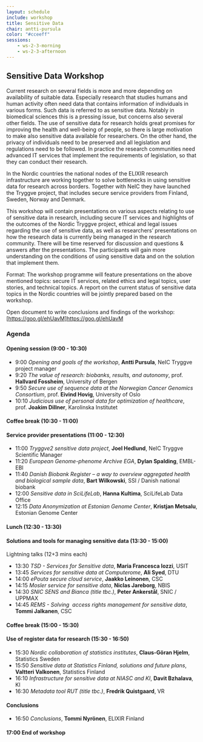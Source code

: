 ```yaml
---
layout: schedule
include: workshop
title: Sensitive Data
chair: antti-pursula
color: "#cceeff"
sessions:
    - ws-2-3-morning
    - ws-2-3-afternoon
---
```


## Sensitive Data Workshop

Current research on several fields is more and more depending on availability
of suitable data. Especially research that studies humans and human activity
often need data that contains information of individuals in various forms. Such
data is referred to as sensitive data. Notably in biomedical sciences this is a
pressing issue, but concerns also several other fields. The use of sensitive
data for research holds great promises for improving the health and well-being
of people, so there is large motivation to make also sensitive data available
for researchers. On the other hand, the privacy of individuals need to be
preserved and all legislation and regulations need to be followed. In practice
the research communities need advanced IT services that implement the
requirements of legislation, so that they can conduct their research.

In the Nordic countries the national nodes of the ELIXIR research
infrastructure are working together to solve bottlenecks in using sensitive
data for research across borders. Together with NeIC they have launched the
Tryggve project, that includes secure service providers from Finland, Sweden,
Norway and Denmark.

This workshop will contain presentations on various aspects relating to use of
sensitive data in research, including secure IT services and highlights of the
outcomes of the Nordic Tryggve project, ethical and legal issues regarding the
use of sensitive data, as well as researchers’ presentations on how the
research data is currently being managed in the research community. There will
be time reserved for discussion and questions & answers after the
presentations. The participants will gain more understanding on the conditions
of using sensitive data and on the solution that implement them.

Format: The workshop programme will feature presentations on the above
mentioned topics: secure IT services, related ethics and legal topics, user
stories, and technical topics.
A report on the current status of sensitive data topics in the Nordic countries
will be jointly prepared based on the workshop.

Open document to write conclusions and findings of the workshop: [https://goo.gl/ehUavM]https://goo.gl/ehUavM

### Agenda

#### Opening session (9:00 - 10:30) ####

- 9:00 *Opening and goals of the workshop*, **Antti Pursula**, NeIC Tryggve project manager
- 9:20 *The value of research: biobanks, results, and autonomy*, prof. **Hallvard Fossheim**, University of Bergen
- 9:50 *Secure use of sequence data at the Norwegian Cancer Genomics Consortium*, prof. **Eivind Hovig**, University of Oslo
- 10:10 *Judicious use of personal data for optimization of healthcare*, prof. **Joakim Dillner**, Karolinska Institutet

#### Coffee break (10:30 - 11:00) ####

#### Service provider presentations (11:00 - 12:30) ####

- 11:00 *Tryggve2 sensitive data project*, **Joel Hedlund**, NeIC Tryggve Scientific Manager
- 11:20 *European Genome-phenome Archive EGA*, **Dylan Spalding**, EMBL-EBI
- 11:40 *Danish Biobank Register – a way to overview aggregated health and biological sample data*, **Bart Wilkowski**, SSI / Danish national biobank
- 12:00 *Sensitive data in SciLifeLab*, **Hanna Kultima**, SciLifeLab Data Office
- 12:15 *Data Anonymization at Estonian Genome Center*, **Kristjan Metsalu**, Estonian Genome Center

#### Lunch (12:30 - 13:30) ####

#### Solutions and tools for managing sensitive data (13:30 - 15:00) ####

Lightning talks (12+3 mins each)

- 13:30 *TSD - Services for Sensitive data*, **Maria Francesca Iozzi**, USIT
- 13:45 *Services for sensitive data at Computerome*, **Ali Syed**, DTU
- 14:00 *ePouta secure cloud service*, **Jaakko Leinonen**, CSC
- 14:15 *Mosler service for sensitive data*, **Niclas Jareborg**, NBIS
- 14:30 *SNIC SENS and Bianca (title tbc.)*, **Peter Ankerstål**, SNIC / UPPMAX
- 14:45 *REMS - Solving  access rights management for sensitive data*, **Tommi Jalkanen**, CSC

#### Coffee break (15:00 - 15:30) ####

#### Use of register data for research (15:30 - 16:50) ####

- 15:30 *Nordic collaboration of statistics institutes*, **Claus-Göran Hjelm**, Statistics Sweden
- 15:50 *Sensitive data at Statistics Finland, solutions and future plans*, **Valtteri Valkonen**, Statistics Finland
- 16:10 *Infrastructure for sensitive data at NIASC and KI*, **Davit Bzhalava**, KI
- 16:30 *Metadata tool RUT (title tbc.)*, **Fredrik Quistgaard**, VR

#### Conclusions ####

- 16:50 *Conclusions*, **Tommi Nyrönen**, ELIXIR Finland

#### 17:00 End of workshop ####

